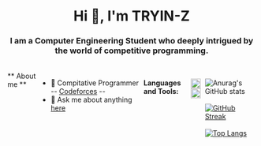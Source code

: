 
<h1 align="center">Hi 👋, I'm TRYIN-Z</h1>
<h3 align="center">I am a Computer Engineering Student who deeply intrigued by the world of competitive programming.</h3>
<br />
<div style="display:flex;">
** About me **

- 💼 Compitative Programmer -- [Codeforces](https://codeforces.com/profile/x-iy)  --
- 💬  Ask me about anything [here](https://www.linkedin.com/in/x-iy-60591a21b?utm_source=share&utm_campaign=share_via&utm_content=profile&utm_medium=android_app) 

**Languages and Tools:**  


  <code><img height="20" src="https://cdn-icons-png.flaticon.com/512/6132/6132222.png"></code>
  <code><img height="20" src="https://cdn-icons-png.flaticon.com/512/226/226777.png"></code>
<br />

![Anurag's GitHub stats](https://github-readme-stats.vercel.app/api?username=TRYIN-Z&show_icons=true&theme=radical)
<br />
<br />
[![GitHub Streak](https://github-readme-streak-stats.herokuapp.com?user=TRYIN-Z&theme=dark&hide_border=true)](https://git.io/streak-stats)
<br />
<br />
[![Top Langs](https://github-readme-stats.vercel.app/api/top-langs/?username=TRYIN-Z&layout=compact)](https://github.com/TRYIN-Z/github-readme-stats)